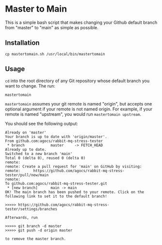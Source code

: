 # Master to Main

This is a simple bash script that makes changing your Github default branch from "master" to "main" as simple as possible.

## Installation

`cp mastertomain.sh /usr/local/bin/mastertomain`


## Usage

`cd` into the root directory of any Git repository whose default branch you want to change. The run:

```
mastertomain
```

`mastertomain` assumes your git remote is named "origin", but accepts one optional argument if your remote is not named origin. For example, if your remote is named "upstream", you would run `mastertomain upstream`.


You should see the following output:

```
Already on 'master'
Your branch is up to date with 'origin/master'.
From github.com:agocs/rabbit-mq-stress-tester
 * branch            master     -> FETCH_HEAD
Already up to date.
Switched to a new branch 'main'
Total 0 (delta 0), reused 0 (delta 0)
remote:
remote: Create a pull request for 'main' on GitHub by visiting:
remote:      https://github.com/agocs/rabbit-mq-stress-tester/pull/new/main
remote:
To github.com:agocs/rabbit-mq-stress-tester.git
 * [new branch]      main -> main
OK! The main branch has been pushed to your remote. Click on the following link to set it to the default branch!

>>>>> https://github.com/agocs/rabbit-mq-stress-tester/settings/branches

Afterwards, run

>>>>> git branch -d master
>>>>> git push -d origin master

to remove the master branch.
```


